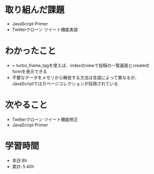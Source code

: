 # 取り組んだ課題

- JavaScript Primer
- Twitterクローン ツイート機能実装

# わかったこと
-  = turbo_frame_tagを使えば、indexのviewで投稿の一覧画面とcreateのformを表示できる
-  不要なデータをメモリから解放する方法は言語によって異なるが、JavaScriptではガベージコレクションが採用されている

# 次やること

- Twitterクローン ツイート機能修正
- JavaScript Primer
# 学習時間

- 本日:8h
- 累計:５40h

